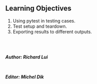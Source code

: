 ## Learning Objectives

1. Using pytest in testing cases.
2. Test setup and teardown.
3. Exporting results to different outputs.

<br/><br/>

_**Author: Richard Lui**_ 

<br/>

_**Editor: Michel Dik**_

<br/>